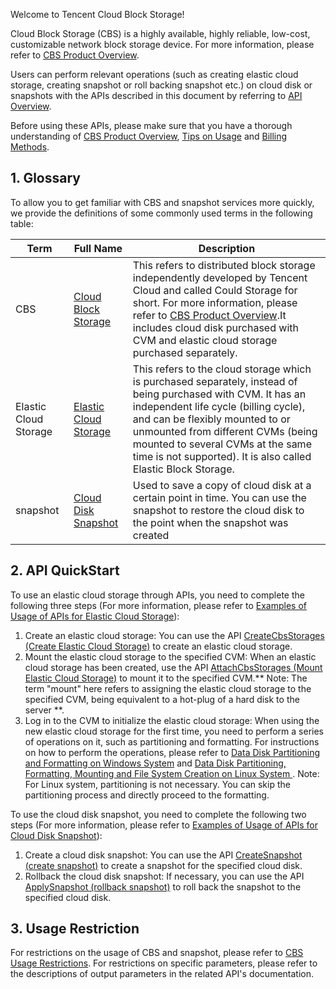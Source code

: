 Welcome to Tencent Cloud Block Storage!

Cloud Block Storage (CBS) is a highly available, highly reliable, low-cost, customizable network block storage device. For more information, please refer to [CBS Product Overview](https://www.qcloud.com/doc/product/362/2345).

Users can perform relevant operations (such as creating elastic cloud storage, creating snapshot or roll backing snapshot etc.) on cloud disk or snapshots with the APIs described in this document by referring to [API Overview](https://www.qcloud.com/doc/api/231/1723).

Before using these APIs, please make sure that you have a thorough understanding of [CBS Product Overview](https://www.qcloud.com/doc/product/362/2345), [Tips on Usage](https://www.qcloud.com/doc/product/362/2922) and [Billing Methods](https://www.qcloud.com/doc/product/362/2413).

## 1. Glossary

To allow you to get familiar with CBS and snapshot services more quickly, we provide the definitions of some commonly used terms in the following table:

| Term | Full Name | Description |
| --- |  --- | --- |
| CBS | [Cloud Block Storage](https://www.qcloud.com/doc/product/362/2355) | This refers to distributed block storage independently developed by Tencent Cloud and called Could Storage for short. For more information, please refer to [CBS Product Overview](https://www.qcloud.com/doc/product/362/%E4%BA%A7%E5%93%81%E6%A6%82%E8%BF%B0).It includes cloud disk purchased with CVM and elastic cloud storage purchased separately. |
| Elastic Cloud Storage | [Elastic Cloud Storage](https://www.qcloud.com/doc/product/362/2355#1.2.-.E5.BC.B9.E6.80.A7.E4.BA.91.E7.A1.AC.E7.9B.98) | This refers to the cloud storage which is purchased separately, instead of being purchased with CVM. It has an independent life cycle (billing cycle), and can be flexibly mounted to or unmounted from different CVMs (being mounted to several CVMs at the same time is not supported). It is also called Elastic Block Storage.  |
| snapshot |   [Cloud Disk Snapshot](https://www.qcloud.com/doc/product/213/502) | Used to save a copy of cloud disk at a certain point in time. You can use the snapshot to restore the cloud disk to the point when the snapshot was created |

<!--
| root disk |   System Disk | The disk purchased with CVM and used to store the OS of CVM, such as drive C in Windows and vdb in Linux |
| data disk |   Data Disk | The disk used to store user data rather than OS, including HDD cloud storage and elastic cloud storage |
| root disk snapshot |  System Disk Snapshot | A snapshot made for system cloud disk. It can be used to restore the data on cloud disk by rolling back to original cloud disk, but *can not* be used to create a new elastic cloud storage |
| data disk snapshot |  Data Disk Snapshot | A snapshot made for data cloud disk. It can be used to restore the data on cloud disk by rolling back to original cloud disk, and to create a new elastic cloud storage that contains all the data of the snapshot |
-->


## 2. API QuickStart

To use an elastic cloud storage through APIs, you need to complete the following three steps (For more information, please refer to [Examples of Usage of APIs for Elastic Cloud Storage](https://www.qcloud.com/doc/api/364/5684)):

1. Create an elastic cloud storage: You can use the API [CreateCbsStorages (Create Elastic Cloud Storage)](/doc/api/364/2524) to create an elastic cloud storage.
2. Mount the elastic cloud storage to the specified CVM: When an elastic cloud storage has been created, use the API [AttachCbsStorages (Mount Elastic Cloud Storage)](/doc/api/364/2520) to mount it to the specified CVM.** Note: The term "mount" here refers to assigning the elastic cloud storage to the specified CVM, being equivalent to a hot-plug of a hard disk to the server **.
3. Log in to the CVM to initialize the elastic cloud storage: When using the new elastic cloud storage for the first time, you need to perform a series of operations on it, such as partitioning and formatting. For instructions on how to perform the operations, please refer to [Data Disk Partitioning and Formatting on Windows System](https://www.qcloud.com/doc/product/213/2158) and [Data Disk Partitioning, Formatting, Mounting and File System Creation on Linux System ](https://www.qcloud.com/doc/product/362/6735). Note: For Linux system, partitioning is not necessary. You can skip the partitioning process and directly proceed to the formatting.


To use the cloud disk snapshot, you need to complete the following two steps (For more information, please refer to [Examples of Usage of APIs for Cloud Disk Snapshot](https://www.qcloud.com/doc/api/364/4674)):

1. Create a cloud disk snapshot: You can use the API [CreateSnapshot (create snapshot)](/doc/api/364/2529) to create a snapshot for the specified cloud disk.
2. Rollback the cloud disk snapshot: If necessary, you can use the API [ApplySnapshot (rollback snapshot)](/doc/api/364/2533) to roll back the snapshot to the specified cloud disk.


## 3. Usage Restriction

For restrictions on the usage of CBS and snapshot, please refer to [CBS Usage Restrictions](https://www.qcloud.com/doc/product/362/5145). For restrictions on specific parameters, please refer to the descriptions of output parameters in the related API's documentation.



